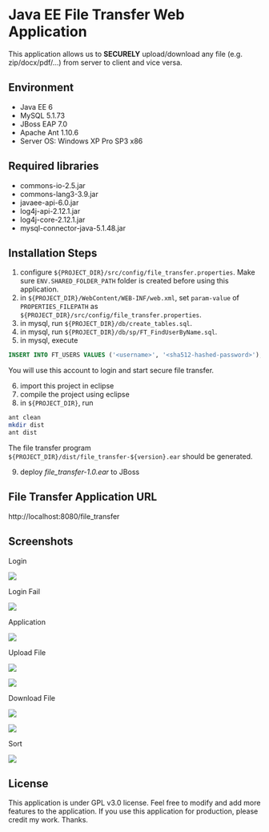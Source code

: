 # Java EE File Transfer Web Application

This application allows us to **SECURELY** upload/download any file (e.g. zip/docx/pdf/...) from server to client and vice versa. 

## Environment

- Java EE 6 
- MySQL 5.1.73
- JBoss EAP 7.0
- Apache Ant 1.10.6
- Server OS: Windows XP Pro SP3 x86

## Required libraries

- commons-io-2.5.jar
- commons-lang3-3.9.jar
- javaee-api-6.0.jar
- log4j-api-2.12.1.jar
- log4j-core-2.12.1.jar
- mysql-connector-java-5.1.48.jar

## Installation Steps

1. configure `${PROJECT_DIR}/src/config/file_transfer.properties`. Make sure `ENV.SHARED_FOLDER_PATH` folder is created before using this application.
2. in `${PROJECT_DIR}/WebContent/WEB-INF/web.xml`, set `param-value` of `PROPERTIES_FILEPATH` as `${PROJECT_DIR}/src/config/file_transfer.properties`.
3. in mysql, run `${PROJECT_DIR}/db/create_tables.sql`.
4. in mysql, run `${PROJECT_DIR}/db/sp/FT_FindUserByName.sql`.
5. in mysql, execute
```sql
INSERT INTO FT_USERS VALUES ('<username>', '<sha512-hashed-password>');
```
You will use this account to login and start secure file transfer.

6. import this project in eclipse
7. compile the project using eclipse
8. in `${PROJECT_DIR}`, run 
```sh
ant clean
mkdir dist
ant dist
```
The file transfer program `${PROJECT_DIR}/dist/file_transfer-${version}.ear` should be generated.

9. deploy *file_transfer-1.0.ear* to JBoss

## File Transfer Application URL

http://localhost:8080/file_transfer

## Screenshots

Login

![](screenshots/login.png)

Login Fail

![](screenshots/login_fail.png)

Application

![](screenshots/interface.png)

Upload File

![](screenshots/upload_file_1.png)

![](screenshots/upload_file_2.png)

Download File

![](screenshots/download_file_1.png)

![](screenshots/download_file_2.png)

Sort

![](screenshots/sort.png)

## License

This application is under GPL v3.0 license. Feel free to modify and add more features to the application. If you use this application for production, please credit my work. Thanks.
